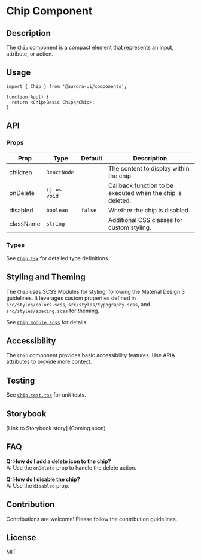 # Chip Component

## Description

The `Chip` component is a compact element that represents an input, attribute, or action.

## Usage

```tsx
import { Chip } from '@aurora-ui/components';

function App() {
  return <Chip>Basic Chip</Chip>;
}
```

## API

### Props

| Prop      | Type         | Default | Description                                                |
| --------- | ------------ | ------- | ---------------------------------------------------------- |
| children  | `ReactNode`  |         | The content to display within the chip.                    |
| onDelete  | `() => void` |         | Callback function to be executed when the chip is deleted. |
| disabled  | `boolean`    | `false` | Whether the chip is disabled.                              |
| className | `string`     |         | Additional CSS classes for custom styling.                 |

### Types

See [`Chip.tsx`](./Chip.tsx) for detailed type definitions.

## Styling and Theming

The `Chip` uses SCSS Modules for styling, following the Material Design 3 guidelines. It leverages custom properties defined in `src/styles/colors.scss`, `src/styles/typography.scss`, and `src/styles/spacing.scss` for theming.

See [`Chip.module.scss`](./Chip.module.scss) for details.

## Accessibility

The `Chip` component provides basic accessibility features. Use ARIA attributes to provide more context.

## Testing

See [`Chip.test.tsx`](./Chip.test.tsx) for unit tests.

## Storybook

[Link to Storybook story] (Coming soon)

## FAQ

**Q: How do I add a delete icon to the chip?**  
A: Use the `onDelete` prop to handle the delete action.

**Q: How do I disable the chip?**  
A: Use the `disabled` prop.

## Contribution

Contributions are welcome! Please follow the contribution guidelines.

## License

MIT
